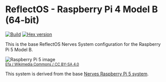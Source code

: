 # ReflectOS - Raspberry Pi 4 Model B (64-bit)

[![Build](https://github.com/Reflect-OS/reflect_os_rpi5/actions/workflows/build.yml/badge.svg)](https://github.com/Reflect-OS/reflect_os_rpi5/actions/workflows/build.yml)
[![Hex version](https://img.shields.io/hexpm/v/reflect_os_rpi5.svg "Hex version")](https://hex.pm/packages/reflect_os_rpi5)

This is the base ReflectOS Nerves System configuration for the Raspberry Pi 5 Model B.

![Raspberry Pi 5 image](assets/images/RaspberryPi_5B.svg)
<br><sup>[Efa / Wikimedia Commons / CC BY-SA
4.0](https://en.wikipedia.org/wiki/Raspberry_Pi#/media/File:RaspberryPi_5B.svg)</sup>

This system is derived from the base [Nerves Raspberry Pi 5 system](https://github.com/nerves-project/nerves_system_rpi5).